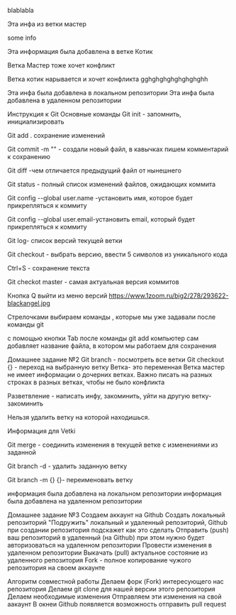 blablabla

Эта инфа из ветки мастер

some info

Эта информация была добавлена в ветке Котик

Ветка Мастер тоже хочет конфликт

Ветка котик нарывается и хочет конфликта
gghghghghghghghghh

Эта инфа была добавлена в локальном репозитории
Эта инфа была добавлена в удаленном репозитории



Инструкция к Git
Основные команды
Git init - запомнить, инициализировать

Git add . сохранение изменений

Git commit -m "" - создали новый файл, в кавычках пишем комментарий к сохранению

Git diff -чем отличается предыдущий файл от нынешнего

Git status - полный список изменений файлов, ожидающих коммита

Git config --global user.name -установить имя, которое будет прикрепляться к коммиту

Git config --global user.email-установить email, который будет прикрепляться к коммиту

Git log- список версий текущей ветки

Git checkout - выбрать версию, ввести 5 символов из уникального кода

Ctrl+S - cохранение текста

Git checkot master - самая актуальная версия коммитов

Кнопка Q выйти из меню версий https://www.1zoom.ru/big2/278/293622-blackangel.jpg

Стрелочками выбираем команды , которые мы уже задавали после команды git

с помощью кнопки Tab после команды git add компьютер сам добавляет название файла, в котором мы работаем для сохранения

Домашнее задание №2
Git branch - посмотреть все ветки
Git checkout {} - переход на выбранную ветку Ветка- это переменная Ветка мастер не имеет информации о дочерних ветках.
Важно писать на разных строках в разных ветках, чтобы не было конфликта

Разветвление - написать инфу, закоминить, уйти на другую ветку-закоминить

Нельзя удалить ветку на которой находишься.

Информация для Vetki

Git merge - соединить изменения в текущей ветке с изменениями из заданной

Git branch -d - удалить заданную ветку

Git branch -m {} {}- переименовать ветку

информация была добавлена на локальном репозитории информация была добавлена на удаленном репозитории

Домашнее задание №3
Создаем аккаунт на Github
Создать локальный репозиторий
"Подружить" локальный и удаленный репозиторий, Github при создании репозитория подскажет как это сделать
Отправить (push) ваш репозиторий в удаленный (на Github) при этом нужно будет авторизоваться на удаленном репозитории
Провести изменения в удаленном репозитории
Выкачать (pull) актуальное состояние из удаленного репозитория
Fork - полное копирование чужого репозитория на своем аккаунте

Алгоритм совместной работы
Делаем форк (Fork) интересующего нас репозитория
Делаем git clone для нашей версии этого репозитория
Делаем необходимые изменения
Отправляем эти изменения на свой аакаунт
В окнеи Github появляется возможность отправить pull request
